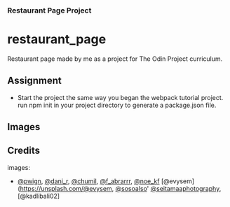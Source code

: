 ### Restaurant Page Project
# restaurant_page
Restaurant page made by me as a project for The Odin Project curriculum.

## Assignment
- Start the project the same way you began the webpack tutorial project.
run npm init in your project directory to generate a package.json file.
## Images


## Credits
images: 
- [@pwign](https://unsplash.com/@pwign), [@dani_r](https://unsplash.com/@dani_r_photos), [@chumil](https://unsplash.com/@chumil09), [@f_abrarrr](https://unsplash.com/@f_abrarrr), [@noe_kf](https://unsplash.com/@noe_kf) [@evysem](https://unsplash.com/@evysem, [@sosoalso](https://unsplash.com/@sosoalso)' [@seitamaaphotography](https://unsplash.com/@seitamaaphotography), [@kadlibali02]